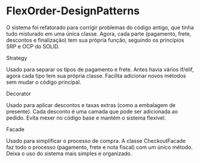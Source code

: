 # FlexOrder-DesignPatterns
O sistema foi refatorado para corrigir problemas do código antigo, que tinha tudo misturado em uma única classe.
Agora, cada parte (pagamento, frete, descontos e finalização) tem sua própria função, seguindo os princípios SRP e OCP do SOLID.

Strategy 

Usado para separar os tipos de pagamento e frete.
Antes havia vários if/elif, agora cada tipo tem sua própria classe.
Facilita adicionar novos métodos sem mudar o código principal.

Decorator

Usado para aplicar descontos e taxas extras (como a embalagem de presente).
Cada desconto é uma camada que pode ser adicionada ao pedido.
 Evita mexer no código base e mantém o sistema flexível.

Facade

Usado para simplificar o processo de compra.
A classe CheckoutFacade faz todo o processo (pagamento, frete e nota fiscal) com um único método.
 Deixa o uso do sistema mais simples e organizado.
